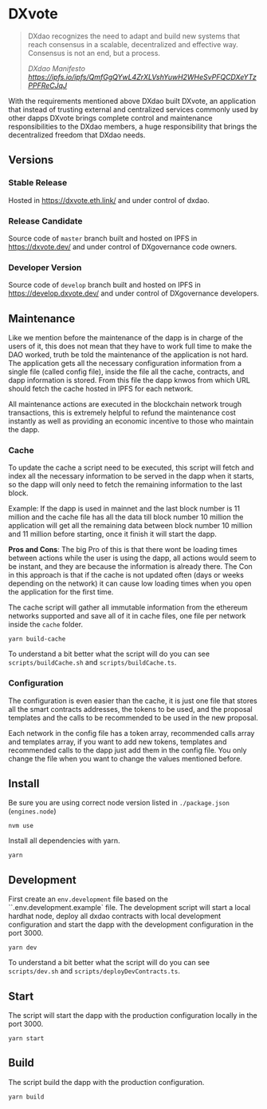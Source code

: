 # DXvote

> DXdao recognizes the need to adapt and build new systems that reach consensus in a scalable, decentralized and effective way. Consensus is not an end, but a process.
>
> *DXdao Manifesto https://ipfs.io/ipfs/QmfGgQYwL4ZrXLVshYuwH2WHeSvPFQCDXeYTzPPFReCJqJ*

With the requirements mentioned above DXdao built DXvote, an application that instead of trusting external and centralized services commonly used by other dapps DXvote brings complete control and maintenance responsibilities to the DXdao members, a huge responsibility that brings the decentralized freedom that DXdao needs.

## Versions

### Stable Release

Hosted in https://dxvote.eth.link/ and under control of dxdao.

### Release Candidate

Source code of `master` branch built and hosted on IPFS in https://dxvote.dev/ and under control of DXgovernance code owners.

### Developer Version

Source code of `develop` branch built and hosted on IPFS in https://develop.dxvote.dev/ and under control of DXgovernance developers.

## Maintenance

Like we mention before the maintenance of the dapp is in charge of the users of it, this does not mean that they have to work full time to make the DAO worked, truth be told the maintenance of the application is not hard.
The application gets all the necessary configuration information from a single file (called config file), inside the file all the cache, contracts, and dapp information is stored. From this file the dapp knwos from which URL should fetch the cache hosted in IPFS for each network.

All maintenance actions are executed in the blockchain network trough transactions, this is extremely helpful to refund the maintenance cost instantly as well as providing an economic incentive to those who maintain the dapp.

### Cache

To update the cache a script need to be executed, this script will fetch and index all the necessary information to be served in the dapp when it starts, so the dapp will only need to fetch the remaining information to the last block.

Example: If the dapp is used in mainnet and the last block number is 11 million and the cache file has all the data till block number 10 million the application will get all the remaining data between block number 10 million and 11 million before starting, once it finish it will start the dapp.

**Pros and Cons**: The big Pro of this is that there wont be loading times between actions while the user is using the dapp, all actions would seem to be instant, and they are because the information is already there. The Con in this approach is that if the cache is not updated often (days or weeks depending on the network) it can cause low loading times when you open the application for the first time.

The cache script will gather all immutable information from the ethereum networks supported and save all of it in cache files, one file per network inside the `cache` folder.

`yarn build-cache`

To understand a bit better what the script will do you can see `scripts/buildCache.sh` and `scripts/buildCache.ts`.

### Configuration

The configuration is even easier than the cache, it is just one file that stores all the smart contracts addresses, the tokens to be used, and the proposal templates and the calls to be recommended to be used in the new proposal.

Each network in the config file has a token array, recommended calls array and templates array, if you want to add new tokens, templates and recommended calls to the dapp just add them in the config file. You only change the file when you want to change the values mentioned before.

## Install

Be sure you are using correct node version listed in `./package.json` (`engines.node`)

`nvm use`

Install all dependencies with yarn.

`yarn`

## Development

First create an `env.development` file based on the ``.env.development.example` file.
The development script will start a local hardhat node, deploy all dxdao contracts with local development configuration and start the dapp with the development configuration in the port 3000.

`yarn dev`

To understand a bit better what the script will do you can see `scripts/dev.sh` and `scripts/deployDevContracts.ts`.

## Start

The script will start the dapp with the production configuration locally in the port 3000.

`yarn start`

## Build

The script build the dapp with the production configuration.

`yarn build`
